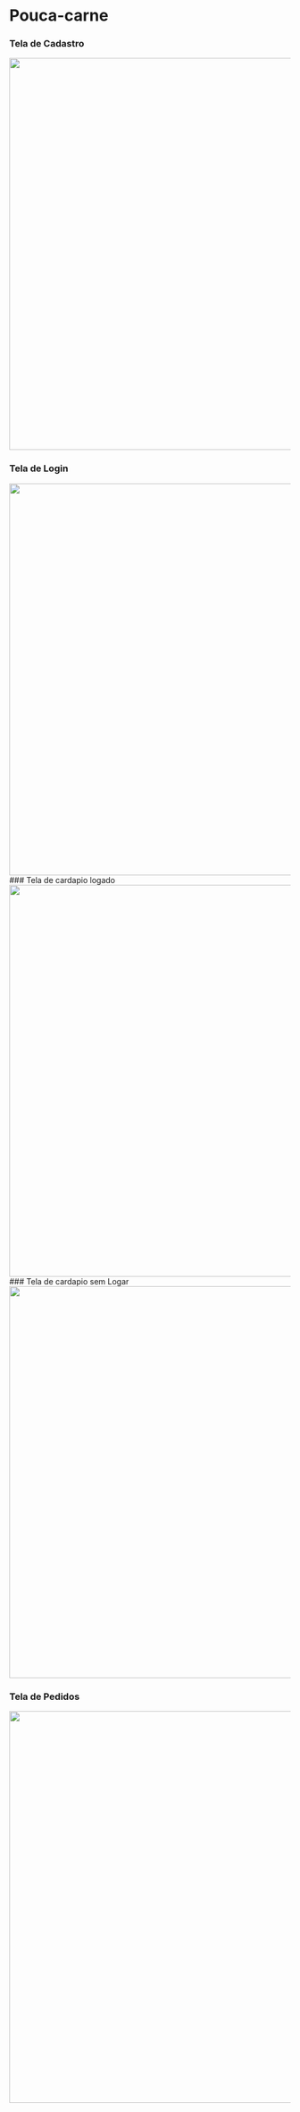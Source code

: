 # Pouca-carne


### Tela de Cadastro

<div align="center">
<img src="https://user-images.githubusercontent.com/54721824/213592361-017e952e-652d-4cd7-9f37-5f32ac56d151.png" width="700px" />
</div>

### Tela de Login
<div align="center">
<img src="https://user-images.githubusercontent.com/54721824/213592324-cc42443f-f1ae-43e2-8326-4a3ce96dccfd.png" width="700px" />
</div>
### Tela de cardapio logado
<div align="center">
<img src="https://user-images.githubusercontent.com/54721824/213592396-dedc73cd-86c1-4842-bca9-e290d0ed475a.png" width="700px" />
</div>
### Tela de cardapio sem Logar
<div align="center">
<img src="https://user-images.githubusercontent.com/54721824/213592400-449b233c-7c07-4dd0-ba9d-524f31d88da2.png" width="700px"/>
</div>

### Tela de Pedidos
<div align="center">
<img src="https://user-images.githubusercontent.com/54721824/213592403-1ce428ec-63a8-4f35-9873-799e93b85730.png" width="700px"/>
</div>